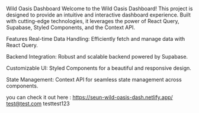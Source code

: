 Wild Oasis Dashboard
Welcome to the Wild Oasis Dashboard! This project is designed to provide an intuitive and interactive dashboard experience. Built with cutting-edge technologies, it leverages the power of React Query, Supabase, Styled Components, and the Context API.

Features
Real-time Data Handling: Efficiently fetch and manage data with React Query.

Backend Integration: Robust and scalable backend powered by Supabase.

Customizable UI: Styled Components for a beautiful and responsive design.

State Management: Context API for seamless state management across components. 

you can check it out here : https://seun-wild-oasis-dash.netlify.app/
test@test.com
testtest123
